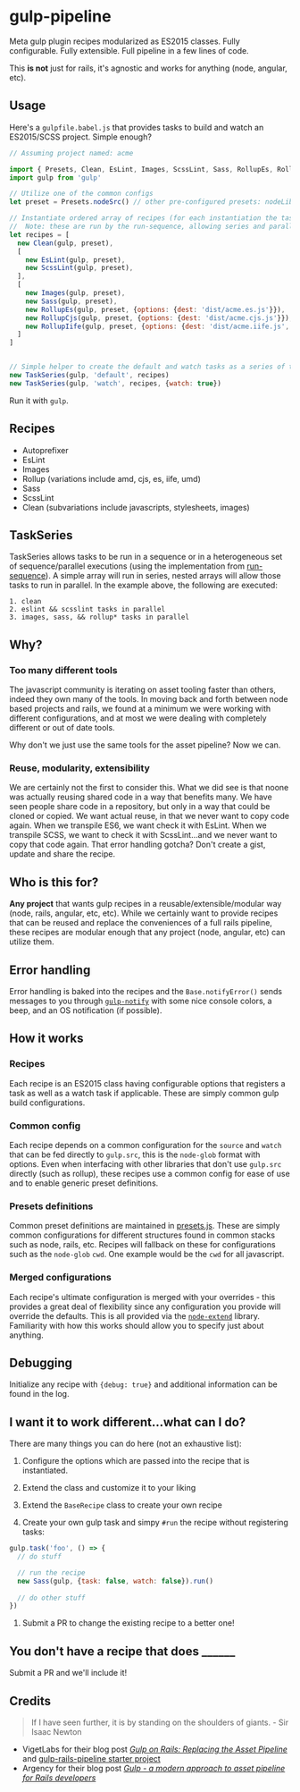# gulp-pipeline
Meta gulp plugin recipes modularized as ES2015 classes. Fully configurable. Fully extensible. Full pipeline in a few lines of code.

This **is not** just for rails, it's agnostic and works for anything (node, angular, etc).

## Usage
Here's a `gulpfile.babel.js` that provides tasks to build and watch an ES2015/SCSS project.  Simple enough?
 
```javascript
// Assuming project named: acme

import { Presets, Clean, EsLint, Images, ScssLint, Sass, RollupEs, RollupCjs, RollupIife, TaskSeries } from 'gulp-pipeline'
import gulp from 'gulp'

// Utilize one of the common configs
let preset = Presets.nodeSrc() // other pre-configured presets: nodeLib, rails - see presets.js and submit PRs with other common configs

// Instantiate ordered array of recipes (for each instantiation the tasks will be created e.g. sass and sass:watch)
//  Note: these are run by the run-sequence, allowing series and parallel execution 
let recipes = [
  new Clean(gulp, preset),
  [
    new EsLint(gulp, preset),
    new ScssLint(gulp, preset),
  ],
  [
    new Images(gulp, preset),  
    new Sass(gulp, preset),
    new RollupEs(gulp, preset, {options: {dest: 'dist/acme.es.js'}}),                        // es
    new RollupCjs(gulp, preset, {options: {dest: 'dist/acme.cjs.js'}}),                      // commonjs
    new RollupIife(gulp, preset, {options: {dest: 'dist/acme.iife.js', moduleName: 'acme'}}) // iife self executing bundle for the browser
  ]
]


// Simple helper to create the default and watch tasks as a series of the recipes already defined
new TaskSeries(gulp, 'default', recipes)
new TaskSeries(gulp, 'watch', recipes, {watch: true})
```

Run it with `gulp`.

## Recipes
- Autoprefixer
- EsLint
- Images
- Rollup (variations include amd, cjs, es, iife, umd)
- Sass
- ScssLint
- Clean (subvariations include javascripts, stylesheets, images)

## TaskSeries
TaskSeries allows tasks to be run in a sequence or in a heterogeneous set of sequence/parallel executions (using the implementation from [run-sequence](https://github.com/OverZealous/run-sequence)).  A simple array will run in series, nested arrays will allow those tasks to run in parallel.  In the example above, the following are executed:

    1. clean
    2. eslint && scsslint tasks in parallel
    3. images, sass, && rollup* tasks in parallel

## Why?

### Too many different tools
The javascript community is iterating on asset tooling faster than others, indeed they own many of the tools.  In moving back and forth between node based projects and rails, we found at a minimum we were working with different configurations, and at most we were dealing with completely different or out of date tools.

Why don't we just use the same tools for the asset pipeline?  Now we can.  

### Reuse, modularity, extensibility
We are certainly not the first to consider this.  What we did see is that noone was actually reusing shared code in a way that benefits many.  We have seen people share code in a repository, but only in a way that could be cloned or copied.  We want actual reuse, in that we never want to copy code again. When we transpile ES6, we want check it with EsLint.  When we transpile SCSS, we want to check it with ScssLint...and we never want to copy that code again.  That error handling gotcha?  Don't create a gist, update and share the recipe.

## Who is this for?
**Any project** that wants gulp recipes in a reusable/extensible/modular way (node, rails, angular, etc, etc).  While we certainly want to provide recipes that can be reused and replace the conveniences of a full rails pipeline, these recipes are modular enough that any project (node, angular, etc) can utilize them.

## Error handling
Error handling is baked into the recipes and the `Base.notifyError()` sends messages to you through [`gulp-notify`](https://github.com/mikaelbr/gulp-notify) with some nice console colors, a beep, and an OS notification (if possible).

## How it works

### Recipes
Each recipe is an ES2015 class having configurable options that registers a task as well as a watch task if applicable.  These are simply common gulp build configurations.

### Common config
Each recipe depends on a common configuration for the `source` and `watch` that can be fed directly to `gulp.src`, this is the `node-glob` format with options.  Even when interfacing with other libraries that don't use `gulp.src` directly (such as rollup), these recipes use a common config for ease of use and to enable generic preset definitions.

### Presets definitions
Common preset definitions are maintained in [presets.js](src/presets.js).  These are simply common configurations for different structures found in common stacks such as node, rails, etc.  Recipes will fallback on these for configurations such as the `node-glob` `cwd`.  One example would be the `cwd` for all javascript.

### Merged configurations
Each recipe's ultimate configuration is merged with your overrides - this provides a great deal of flexibility since any configuration you provide will override the defaults.  This is all provided via the [`node-extend`](https://github.com/justmoon/node-extend#usage) library.  Familiarity with how this works should allow you to specify just about anything.

## Debugging
Initialize any recipe with `{debug: true}` and additional information can be found in the log.
                                                                                     
## I want it to work different...what can I do?

There are many things you can do here (not an exhaustive list):

1. Configure the options which are passed into the recipe that is instantiated.

1. Extend the class and customize it to your liking

1. Extend the `BaseRecipe` class to create your own recipe

1. Create your own gulp task and simpy `#run` the recipe without registering tasks:
  ```javascript
  gulp.task('foo', () => {
    // do stuff
  
    // run the recipe
    new Sass(gulp, {task: false, watch: false}).run()
    
    // do other stuff
  })
  ```
1. Submit a PR to change the existing recipe to a better one!


## You don't have a recipe that does ______
Submit a PR and we'll include it!


## Credits
> If I have seen further, it is by standing on the shoulders of giants. - Sir Isaac Newton
  
- VigetLabs for their blog post _[Gulp on Rails: Replacing the Asset Pipeline](https://viget.com/extend/gulp-rails-asset-pipeline)_ and [gulp-rails-pipeline starter project](https://github.com/vigetlabs/gulp-rails-pipeline)
- Argency for their blog post _[Gulp - a modern approach to asset pipeline for Rails developers](http://blog.arkency.com/2015/03/gulp-modern-approach-to-asset-pipeline-for-rails-developers/)_ 
